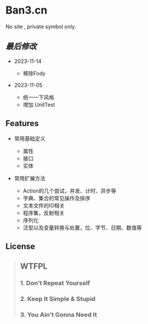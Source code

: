 ﻿# Ban3.cn
No site , private symbol only.

## _最后修改_

- 2023-11-14
  * 移除Fody

- 2023-11-05
  * 统一一下风格
  * 增加 UnitTest

## Features

- 常用基础定义

  * 属性
  * 接口
  * 实体

- 常用扩展方法

  * Action的几个尝试，并发、计时、异步等
  * 字典、集合的常见操作及排序
  * 文本文件的IO相关
  * 程序集，反射相关
  * 序列化
  * 泛型以及变量转换与处置，位、字节、日期、数值等

## License

> ## WTFPL ##
> ### 1. Don’t Repeat Yourself
> ### 2. Keep It Simple & Stupid
> ### 3. You Ain’t Gonna Need It
